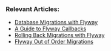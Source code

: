 ### Relevant Articles:
- [Database Migrations with Flyway](http://www.baeldung.com/database-migrations-with-flyway)
- [A Guide to Flyway Callbacks](http://www.baeldung.com/flyway-callbacks)
- [Rolling Back Migrations with Flyway](https://www.baeldung.com/flyway-roll-back)
- [Flyway Out of Order Migrations](https://www.baeldung.com/flyway-migrations)
